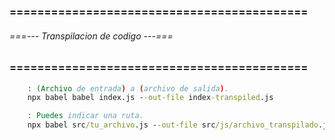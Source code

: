 ### =========================================== ###
###### ===--- Transpilacion de codigo ---=== ######
### =========================================== ###

<!-- Ahora transpila tu codigo JavaScript a ES6. -->

```bat
	: (Archivo de entrada) a (archivo de salida).
	npx babel babel index.js --out-file index-transpiled.js

	: Puedes indicar una ruta.
	npx babel src/tu_archivo.js --out-file src/js/archivo_transpilado.js
```